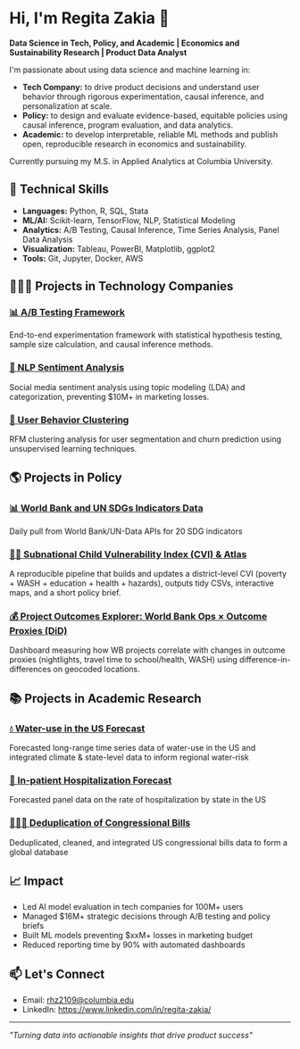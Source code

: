 # Hi, I'm Regita Zakia 👋

**Data Science in Tech, Policy, and Academic | Economics and Sustainability Research | Product Data Analyst**

I'm passionate about using data science and machine learning in:
- **Tech Company:** to drive product decisions and understand user behavior through rigorous experimentation, causal inference, and personalization at scale.
- **Policy:** to design and evaluate evidence-based, equitable policies using causal inference, program evaluation, and data analytics.
- **Academic:** to develop interpretable, reliable ML methods and publish open, reproducible research in economics and sustainability.

Currently pursuing my M.S. in Applied Analytics at Columbia University.

## 🔧 Technical Skills
- **Languages:** Python, R, SQL, Stata
- **ML/AI:** Scikit-learn, TensorFlow, NLP, Statistical Modeling
- **Analytics:** A/B Testing, Causal Inference, Time Series Analysis, Panel Data Analysis
- **Visualization:** Tableau, PowerBI, Matplotlib, ggplot2
- **Tools:** Git, Jupyter, Docker, AWS

## 👩🏼‍💻 Projects in Technology Companies

### [📊 A/B Testing Framework](./ab-testing-framework) 
End-to-end experimentation framework with statistical hypothesis testing, sample size calculation, and causal inference methods.

### [💬 NLP Sentiment Analysis](./nlp-sentiment-analysis)
Social media sentiment analysis using topic modeling (LDA) and categorization, preventing $10M+ in marketing losses.

### [👥 User Behavior Clustering](./user-behavior-clustering)
RFM clustering analysis for user segmentation and churn prediction using unsupervised learning techniques.


## 🌎 Projects in Policy

### [📊 World Bank and UN SDGs Indicators Data](./sdgs-data) 
Daily pull from World Bank/UN-Data APIs for 20 SDG indicators

### [👶🏼 Subnational Child Vulnerability Index (CVI) & Atlas](./cvi-atlas)
A reproducible pipeline that builds and updates a district-level CVI (poverty + WASH + education + health + hazards), outputs tidy CSVs, interactive maps, and a short policy brief.

### [💰 Project Outcomes Explorer: World Bank Ops × Outcome Proxies (DiD)](./outcome-explorer)
Dashboard measuring how WB projects correlate with changes in outcome proxies (nightlights, travel time to school/health, WASH) using difference-in-differences on geocoded locations.

## 📚 Projects in Academic Research

### [💧 Water-use in the US Forecast](./water-use-forecast)
Forecasted long-range time series data of water-use in the US and integrated climate & state-level data to inform regional water-risk

### [🏥 In-patient Hospitalization Forecast](./hospitalization-forecast)
Forecasted panel data on the rate of hospitalization by state in the US

### [👨🏼‍⚖️ Deduplication of Congressional Bills](./congressional-bills)
Deduplicated, cleaned, and integrated US congressional bills data to form a global database


## 📈 Impact
- Led AI model evaluation in tech companies for 100M+ users
- Managed $16M+ strategic decisions through A/B testing and policy briefs
- Built ML models preventing $xxM+ losses in marketing budget
- Reduced reporting time by 90% with automated dashboards

## 📫 Let's Connect
- Email: rhz2109@columbia.edu
- LinkedIn: https://www.linkedin.com/in/regita-zakia/

---
*"Turning data into actionable insights that drive product success"*
